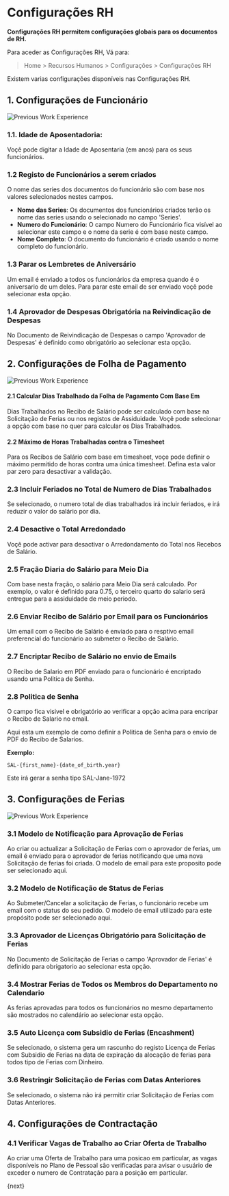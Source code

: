 <!-- add-breadcrumbs -->
<!-- title: HR Settings -->

# Configurações RH

**Configurações RH permitem configurações globais para os documentos de RH.**

Para aceder as Configurações RH, Vá para:
> Home > Recursos Humanos > Configurações > Configurações RH

Existem varias configurações disponíveis nas Configurações RH.

## 1. Configurações de Funcionário

<img class="screenshot" alt="Previous Work Experience" src="{{docs_base_url}}/assets/img/human-resources/hr-settings1.png">

### 1.1. Idade de Aposentadoria:
Voçê pode digitar a Idade de Aposentaria (em anos) para os seus funcionários. 

### 1.2 Registo de Funcionários a serem criados
O nome das series dos documentos do funcionário são com base nos valores selecionados nestes campos.

* **Nome das Series**: Os documentos dos funcionários criados terão os nome das series usando o selecionado no campo 'Series'.
* **Numero do Funcionário**: O campo Numero do Funcionário fica visível ao selecionar este campo e o nome da serie é com base neste campo.
* **Nome Completo**: O documento do funcionário é criado usando o nome completo do funcionário.

### 1.3 Parar os Lembretes de Aniversário
Um email é enviado a todos os funcionários da empresa quando é o aniversario de um deles. Para parar este email de ser enviado voçê pode selecionar esta opção.

### 1.4 Aprovador de Despesas Obrigatória na Reivindicação de Despesas
No Documento de Reivindicação de Despesas o campo 'Aprovador de Despesas' é definido como obrigatório ao selecionar esta opção.

## 2. Configurações de Folha de Pagamento

<img class="screenshot" alt="Previous Work Experience" src="{{docs_base_url}}/assets/img/human-resources/hr-settings2.png">

#### 2.1 Calcular Dias Trabalhado da Folha de Pagamento Com Base Em
Dias Trabalhados no Recibo de Salário pode ser calculado com base na Solicitação de Ferias ou nos registos de Assiduidade. Voçê pode selecionar a opção com base no quer para calcular os Dias Trabalhados.

#### 2.2 Máximo de Horas Trabalhadas contra o Timesheet
Para os Recibos de Salário com base em timesheet, voçe pode definir o máximo permitido de horas contra uma única timesheet. Defina esta valor par zero para desactivar a validação.

### 2.3 Incluir Feriados no Total de Numero de Dias Trabalhados
Se selecionado, o numero total de dias trabalhados irá incluir feriados, e irá reduzir o valor do salário por dia.

### 2.4 Desactive o Total Arredondado
Voçê pode activar para desactivar o Arredondamento do Total nos Recebos de Salário.

### 2.5 Fração Diaria do Salário para Meio Dia
Com base nesta fração, o salário para Meio Dia será calculado. Por exemplo, o valor é definido para 0.75, o terceiro quarto do salario será entregue para a assiduidade de meio periodo.

### 2.6 Enviar Recibo de Salário por Email para os Funcionários
Um email com o Recibo de Salário é enviado para o resptivo email preferencial do funcionário ao submeter o Recibo de Salário.

### 2.7 Encriptar Recibo de Salário no envio de Emails
O Recibo de Salario em PDF enviado para o funcionário é encriptado usando uma Politica de Senha.

### 2.8 Politica de Senha
O campo fica visivel e obrigatório ao verificar a opção acima para encripar o Recibo de Salario no email.

Aqui esta um exemplo de como definir a Politica de Senha para o envio de PDF  do Recibo de Salarios.

**Exemplo:**

```
SAL-{first_name}-{date_of_birth.year}
```

Este irá gerar a senha tipo SAL-Jane-1972

## 3. Configurações de Ferias

<img class="screenshot" alt="Previous Work Experience" src="{{docs_base_url}}/assets/img/human-resources/hr-settings3.png">

### 3.1 Modelo de Notificação para Aprovação de Ferias
Ao criar ou actualizar a Solicitação de Ferias com o aprovador de ferias, um email é enviado para o aprovador de ferias notificando que uma nova Solicitação de ferias foi criada. O modelo de email para este proposito pode ser selecionado aqui.

### 3.2 Modelo de Notificação de Status de Ferias
Ao Submeter/Cancelar a solicitação de Ferias, o funcionário recebe um email com o status do seu pedido. O modelo de email utilizado para este propósito pode ser selecionado aqui.

### 3.3 Aprovador de Licenças Obrigatório para Solicitação de Ferias
No Documento de Solicitação de Ferias o campo 'Aprovador de Ferias' é definido para obrigatorio ao selecionar esta opção.

### 3.4 Mostrar Ferias de Todos os Membros do Departamento no Calendario
As ferias aprovadas para todos os funcionários no mesmo departamento são mostrados no calendário ao selecionar esta opção.

### 3.5 Auto Licença com Subsidio de Ferias (Encashment)
Se selecionado, o sistema gera um rascunho do registo Licença de Ferias com Subsidio de Ferias na data de expiração da alocação de ferias para todos tipo de Ferias com Dinheiro.

### 3.6 Restringir Solicitação de Ferias com Datas Anteriores
Se selecionado, o sistema não irá permitir criar Solicitação de Ferias com Datas Anteriores.

## 4. Configurações de Contractação

### 4.1 Verificar Vagas de Trabalho ao Criar Oferta de Trabalho
Ao criar uma Oferta de Trabalho para uma posicao em particular, as vagas disponíveis no Plano de Pessoal são verificadas para avisar o usuário de exceder o numero de Contratação para a posição em particular.

{next}
